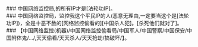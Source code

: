 <br>### 中国网络监控局,的所有IP才是[法轮功IP]。
<br>### 中国网络监控局，监控我这个平民IP的人(恶意无理由,一定要当这个是[法轮功IP])，全是十恶不赦的[网络监控偷看的][中国杀人犯]。[杀死他们就对了]。
<br>### 【中国网络监控(机器)/中国网络监控偷看局/中国军人/中国警察/中国保安/中国附体鬼/.../,天天偷看/天天杀人/天天抢劫/搞破坏/】。
